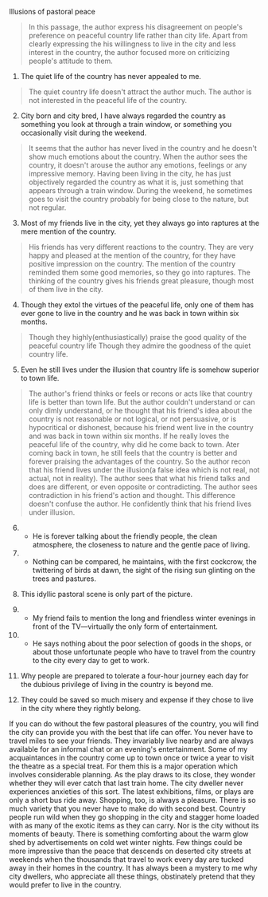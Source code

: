 Illusions of pastoral peace
>In this passage, the author express his disagreement on people's preference on peaceful country life rather than city life.
Apart from clearly expressing the his willingness to live in the city and less interest in the country, the author focused more on criticizing people's attitude to them.

1. The quiet life of the country has never appealed to me. 
>The quiet country life doesn't attract the author much. The author is not interested in the peaceful life of the country.

2. City born and city bred, I have always regarded the country as something you look at through a train window, or something you occasionally visit during the weekend. 
>It seems that the author has never lived in the country and he doesn't show much emotions about the country. When the author sees the country, it doesn't arouse the author any emotions, feelings or any impressive memory. Having been living in the city, he has just objectively regarded the country as what it is, just something that appears through a train window. During the weekend, he sometimes goes to visit the country probably for being close to the nature, but not regular.

3. Most of my friends live in the city, yet they always go into raptures at the mere mention of the country. 
>His friends has very different reactions to the country. They are very happy and pleased at the mention of the country, for they have positive impression on the country. The mention of the country reminded them some good memories, so they go into raptures. The thinking of the country gives his friends great pleasure, though most of them live in the city.

4. Though they extol the virtues of the peaceful life, only one of them has ever gone to live in the country and he was back in town within six months. 
>Though they highly(enthusiastically) praise the good quality of the peaceful country life
>Though they admire the goodness of the quiet country life.

5. Even he still lives under the illusion that country life is somehow superior to town life. 
>The author's friend thinks or feels or recons or acts like that country life is better than town life. But the author couldn't understand or can only dimly understand, or he thought that his friend's idea about the country is not reasonable or not logical, or not persuasive, or is hypocritical or dishonest, because his friend went live in the country and was back in town within six months. If he really loves the peaceful life of the country, why did he come back to town. Ater coming back in town, he still feels that the country is better and forever praising the advantages of the country. So the author recon that his friend lives under the illusion(a false idea which is not real, not actual, not in reality). The author sees that what his friend talks and does are different, or even opposite or contradicting. The author sees contradiction in his friend's action and thought. This difference doesn't confuse the author. He confidently think that his friend lives under illusion.

6. - He is forever talking about the friendly people, the clean atmosphere, the closeness to nature and the gentle pace of living. 
7. - Nothing can be compared, he maintains, with the first cockcrow, the twittering of birds at dawn, the sight of the rising sun glinting on the trees and pastures. 

8. This idyllic pastoral scene is only part of the picture. 

9. - My friend fails to mention the long and friendless winter evenings in front of the TV—virtually the only form of entertainment. 
10. - He says nothing about the poor selection of goods in the shops, or about those unfortunate people who have to travel from the country to the city every day to get to work. 

11. Why people are prepared to tolerate a four-hour journey each day for the dubious privilege of living in the country is beyond me. 
12. They could be saved so much misery and expense if they chose to live in the city where they rightly belong.

If you can do without the few pastoral pleasures of the country, you will find the city can provide you with the best that life can offer. You never have to travel miles to see your friends. They invariably live nearby and are always available for an informal chat or an evening's entertainment. Some of my acquaintances in the country come up to town once or twice a year to visit the theatre as a special treat. For them this is a major operation which involves considerable planning. As the play draws to its close, they wonder whether they will ever catch that last train home. The city dweller never experiences anxieties of this sort. The latest exhibitions, films, or plays are only a short bus ride away. Shopping, too, is always a pleasure. There is so much variety that you never have to make do with second best. Country people run wild when they go shopping in the city and stagger home loaded with as many of the exotic items as they can carry. Nor is the city without its moments of beauty. There is something comforting about the warm glow shed by advertisements on cold wet winter nights. Few things could be more impressive than the peace that descends on deserted city streets at weekends when the thousands that travel to work every day are tucked away in their homes in the country. It has always been a mystery to me why city dwellers, who appreciate all these things, obstinately pretend that they would prefer to live in the country.